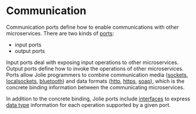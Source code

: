 # Communication

Communication ports define how to enable communications with other microservices. There are two kinds of [ports](./ports.html):

* input ports
* output ports

Input ports deal with exposing input operations to other microservices. Output ports define how to invoke the operations of other microservices. Ports allow Jolie programmers to combine communication media \([sockets](../../locations/socket.html), [localsockets](../../locations/localsocket.html), [bluetooth](../../locations/btl2cap.html)\) and data formats \([http](../../protocols/http.html), [https](../../protocols/ssl/https.html), [soap](../../protocols/ssl/soap.html)\), which is the concrete binding information between the communicating microservices.

In addition to the concrete binding, Jolie ports include [interfaces](../interfaces/) to express [data type]('../interfaces/data_types.html) information for each operation supported by a given port.

